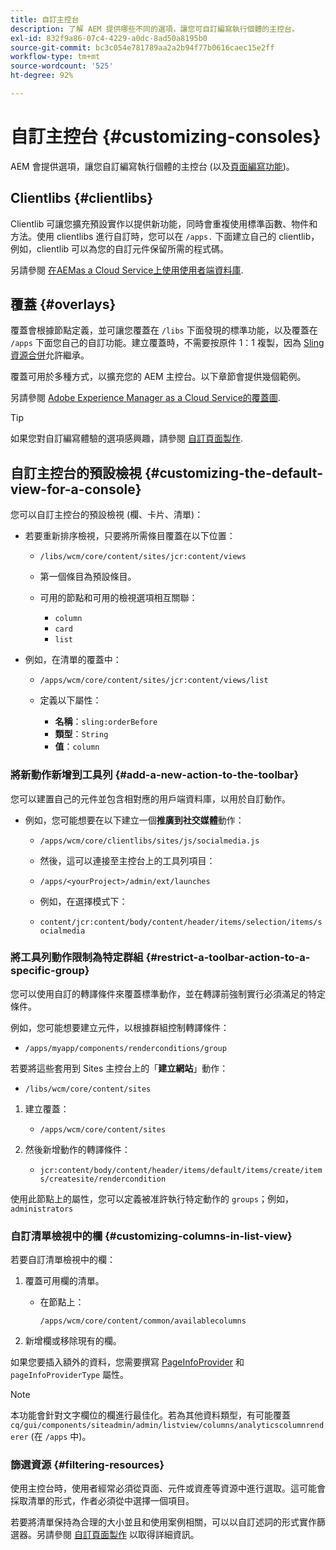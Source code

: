 ```yaml
---
title: 自訂主控台
description: 了解 AEM 提供哪些不同的選項，讓您可自訂編寫執行個體的主控台。
exl-id: 832f9a86-07c4-4229-a0dc-8ad50a8195b0
source-git-commit: bc3c054e781789aa2a2b94f77b0616caec15e2ff
workflow-type: tm+mt
source-wordcount: '525'
ht-degree: 92%

---
```


# 自訂主控台 {#customizing-consoles}

AEM 會提供選項，讓您自訂編寫執行個體的主控台 (以及[頁面編寫功能](/help/implementing/developing/extending/page-authoring.md))。

## Clientlibs {#clientlibs}

Clientlib 可讓您擴充預設實作以提供新功能，同時會重複使用標準函數、物件和方法。使用 clientlibs 進行自訂時，您可以在 `/apps.` 下面建立自己的 clientlib，例如，clientlib 可以為您的自訂元件保留所需的程式碼。

另請參閱 [在AEMas a Cloud Service上使用使用者端資料庫](/help/implementing/developing/introduction/clientlibs.md).

## 覆蓋 {#overlays}

覆蓋會根據節點定義，並可讓您覆蓋在 `/libs` 下面發現的標準功能，以及覆蓋在 `/apps` 下面您自己的自訂功能。建立覆蓋時，不需要按原件 1：1 複製，因為 [Sling 資源合併](/help/implementing/developing/introduction/sling-resource-merger.md)允許繼承。

覆蓋可用於多種方式，以擴充您的 AEM 主控台。以下章節會提供幾個範例。

另請參閱 [Adobe Experience Manager as a Cloud Service的覆蓋圖](/help/implementing/developing/introduction/overlays.md).

>[!TIP]
>
>如果您對自訂編寫體驗的選項感興趣，請參閱 [自訂頁面製作](/help/implementing/developing/extending/page-authoring.md).

## 自訂主控台的預設檢視 {#customizing-the-default-view-for-a-console}

您可以自訂主控台的預設檢視 (欄、卡片、清單)：

* 若要重新排序檢視，只要將所需條目覆蓋在以下位置：

   * `/libs/wcm/core/content/sites/jcr:content/views`

   * 第一個條目為預設條目。

   * 可用的節點和可用的檢視選項相互關聯：

      * `column`
      * `card`
      * `list`

* 例如，在清單的覆蓋中：

   * `/apps/wcm/core/content/sites/jcr:content/views/list`

   * 定義以下屬性：

      * **名稱**：`sling:orderBefore`
      * **類型**：`String`
      * **值**：`column`

### 將新動作新增到工具列 {#add-a-new-action-to-the-toolbar}

您可以建置自己的元件並包含相對應的用戶端資料庫，以用於自訂動作。

* 例如，您可能想要在以下建立一個&#x200B;**推廣到社交媒體**&#x200B;動作：

   * `/apps/wcm/core/clientlibs/sites/js/socialmedia.js`

   * 然後，這可以連接至主控台上的工具列項目：

   * `/apps/<yourProject>/admin/ext/launches`

   * 例如，在選擇模式下：

   * `content/jcr:content/body/content/header/items/selection/items/socialmedia`

### 將工具列動作限制為特定群組 {#restrict-a-toolbar-action-to-a-specific-group}

您可以使用自訂的轉譯條件來覆蓋標準動作，並在轉譯前強制實行必須滿足的特定條件。

例如，您可能想要建立元件，以根據群組控制轉譯條件：

* `/apps/myapp/components/renderconditions/group`

若要將這些套用到 Sites 主控台上的「**建立網站**」動作：

* `/libs/wcm/core/content/sites`

1. 建立覆蓋：

   * `/apps/wcm/core/content/sites`

1. 然後新增動作的轉譯條件：

   * `jcr:content/body/content/header/items/default/items/create/items/createsite/rendercondition`

使用此節點上的屬性，您可以定義被准許執行特定動作的 `groups`；例如，`administrators`

### 自訂清單檢視中的欄 {#customizing-columns-in-list-view}

若要自訂清單檢視中的欄：

1. 覆蓋可用欄的清單。

   * 在節點上：

     `/apps/wcm/core/content/common/availablecolumns`

1. 新增欄或移除現有的欄。

如果您要插入額外的資料，您需要撰寫 [PageInfoProvider](https://developer.adobe.com/experience-manager/reference-materials/cloud-service/javadoc/com/day/cq/wcm/api/PageInfoProvider.html) 和 `pageInfoProviderType` 屬性。

>[!NOTE]
>
>本功能會針對文字欄位的欄進行最佳化。若為其他資料類型，有可能覆蓋 `cq/gui/components/siteadmin/admin/listview/columns/analyticscolumnrenderer` (在 `/apps` 中)。

### 篩選資源 {#filtering-resources}

使用主控台時，使用者經常必須從頁面、元件或資產等資源中進行選取。這可能會採取清單的形式，作者必須從中選擇一個項目。

若要將清單保持為合理的大小並且和使用案例相關，可以以自訂述詞的形式實作篩選器。另請參閱 [自訂頁面製作](/help/implementing/developing/extending/page-authoring.md#filtering-resources) 以取得詳細資訊。
